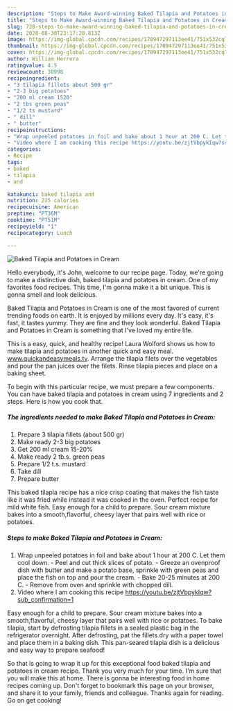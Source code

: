```yaml
---
description: "Steps to Make Award-winning Baked Tilapia and Potatoes in Cream"
title: "Steps to Make Award-winning Baked Tilapia and Potatoes in Cream"
slug: 728-steps-to-make-award-winning-baked-tilapia-and-potatoes-in-cream
date: 2020-08-30T23:17:20.813Z
image: https://img-global.cpcdn.com/recipes/170947297113ee41/751x532cq70/baked-tilapia-and-potatoes-in-cream-recipe-main-photo.jpg
thumbnail: https://img-global.cpcdn.com/recipes/170947297113ee41/751x532cq70/baked-tilapia-and-potatoes-in-cream-recipe-main-photo.jpg
cover: https://img-global.cpcdn.com/recipes/170947297113ee41/751x532cq70/baked-tilapia-and-potatoes-in-cream-recipe-main-photo.jpg
author: William Herrera
ratingvalue: 4.5
reviewcount: 30998
recipeingredient:
- "3 tilapia fillets about 500 gr"
- "2-3 big potatoes"
- "200 ml cream 1520"
- "2 tbs green peas"
- "1/2 ts mustard"
- " dill"
- " butter"
recipeinstructions:
- "Wrap unpeeled potatoes in foil and bake about 1 hour at 200 C. Let them cool down. Peel and cut thick slices of potato.  Greeze an ovenproof dish with butter and make a potato base, sprinkle with green peas and place the fish on top and pour the cream. Bake 20-25 minutes at 200 C. Remove from oven and sprinkle with chopped dill."
- "Video where I am cooking this recipe https://youtu.be/zjtVbpykIqw?sub_confirmation=1"
categories:
- Recipe
tags:
- baked
- tilapia
- and

katakunci: baked tilapia and 
nutrition: 225 calories
recipecuisine: American
preptime: "PT36M"
cooktime: "PT51M"
recipeyield: "1"
recipecategory: Lunch

---
```



![Baked Tilapia and Potatoes in Cream](https://img-global.cpcdn.com/recipes/170947297113ee41/751x532cq70/baked-tilapia-and-potatoes-in-cream-recipe-main-photo.jpg)

Hello everybody, it's John, welcome to our recipe page. Today, we're going to make a distinctive dish, baked tilapia and potatoes in cream. One of my favorites food recipes. This time, I'm gonna make it a bit unique. This is gonna smell and look delicious.

Baked Tilapia and Potatoes in Cream is one of the most favored of current trending foods on earth. It is enjoyed by millions every day. It's easy, it's fast, it tastes yummy. They are fine and they look wonderful. Baked Tilapia and Potatoes in Cream is something that I've loved my entire life.

This is a easy, quick, and healthy recipe! Laura Wolford shows us how to make tilapia and potatoes in another quick and easy meal. www.quickandeasymeals.tv. Arrange the tilapia filets over the vegetables and pour the pan juices over the filets. Rinse tilapia pieces and place on a baking sheet.


To begin with this particular recipe, we must prepare a few components. You can have baked tilapia and potatoes in cream using 7 ingredients and 2 steps. Here is how you cook that.

<!--inarticleads1-->

##### The ingredients needed to make Baked Tilapia and Potatoes in Cream:

1. Prepare 3 tilapia fillets (about 500 gr)
1. Make ready 2-3 big potatoes
1. Get 200 ml cream 15-20%
1. Make ready 2 tb.s. green peas
1. Prepare 1/2 t.s. mustard
1. Take  dill
1. Prepare  butter


This baked tilapia recipe has a nice crisp coating that makes the fish taste like it was fried while instead it was cooked in the oven. Perfect recipe for mild white fish. Easy enough for a child to prepare. Sour cream mixture bakes into a smooth,flavorful, cheesy layer that pairs well with rice or potatoes. 

<!--inarticleads2-->

##### Steps to make Baked Tilapia and Potatoes in Cream:

1. Wrap unpeeled potatoes in foil and bake about 1 hour at 200 C. Let them cool down. - Peel and cut thick slices of potato.  - Greeze an ovenproof dish with butter and make a potato base, sprinkle with green peas and place the fish on top and pour the cream. - Bake 20-25 minutes at 200 C. - Remove from oven and sprinkle with chopped dill.
1. Video where I am cooking this recipe https://youtu.be/zjtVbpykIqw?sub_confirmation=1


Easy enough for a child to prepare. Sour cream mixture bakes into a smooth,flavorful, cheesy layer that pairs well with rice or potatoes. To bake tilapia, start by defrosting tilapia fillets in a sealed plastic bag in the refrigerator overnight. After defrosting, pat the fillets dry with a paper towel and place them in a baking dish. This pan-seared tilapia dish is a delicious and easy way to prepare seafood! 

So that is going to wrap it up for this exceptional food baked tilapia and potatoes in cream recipe. Thank you very much for your time. I'm sure that you will make this at home. There is gonna be interesting food in home recipes coming up. Don't forget to bookmark this page on your browser, and share it to your family, friends and colleague. Thanks again for reading. Go on get cooking!
